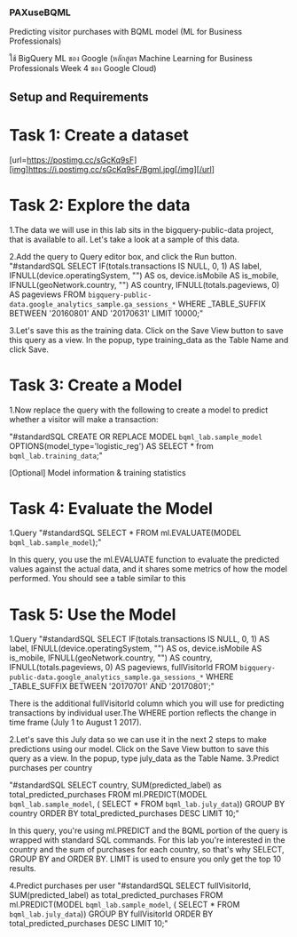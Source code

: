 ### PAXuseBQML

Predicting visitor purchases with BQML model (ML for Business Professionals)

ใช้ BigQuery ML ของ Google (หลักสูตร Machine Learning for Business Professionals Week 4 ของ Google Cloud)

## Setup and Requirements 
# Task 1: Create a dataset
[url=https://postimg.cc/sGcKq9sF][img]https://i.postimg.cc/sGcKq9sF/Bgml.jpg[/img][/url]

# Task 2: Explore the data

1.The data we will use in this lab sits in the bigquery-public-data project, that is available to all. Let's take a look at a sample of this data.

2.Add the query to Query editor box, and click the Run button.
"#standardSQL
SELECT
  IF(totals.transactions IS NULL, 0, 1) AS label,
  IFNULL(device.operatingSystem, "") AS os,
  device.isMobile AS is_mobile,
  IFNULL(geoNetwork.country, "") AS country,
  IFNULL(totals.pageviews, 0) AS pageviews
FROM
  `bigquery-public-data.google_analytics_sample.ga_sessions_*`
WHERE
  _TABLE_SUFFIX BETWEEN '20160801' AND '20170631'
LIMIT 10000;"

3.Let's save this as the training data. Click on the Save View button to save this query as a view. In the popup, type training_data as the Table Name and click Save.


# Task 3: Create a Model

1.Now replace the query with the following to create a model to predict whether a visitor will make a transaction:

"#standardSQL
CREATE OR REPLACE MODEL `bqml_lab.sample_model`
OPTIONS(model_type='logistic_reg') AS
SELECT * from `bqml_lab.training_data`;"

[Optional] Model information & training statistics


# Task 4: Evaluate the Model

1.Query
"#standardSQL
SELECT
  *
FROM
  ml.EVALUATE(MODEL `bqml_lab.sample_model`);"

In this query, you use the ml.EVALUATE function to evaluate the predicted values against the actual data, and it shares some metrics of how the model performed. You should see a table similar to this


# Task 5: Use the Model

1.Query
"#standardSQL
SELECT
  IF(totals.transactions IS NULL, 0, 1) AS label,
  IFNULL(device.operatingSystem, "") AS os,
  device.isMobile AS is_mobile,
  IFNULL(geoNetwork.country, "") AS country,
  IFNULL(totals.pageviews, 0) AS pageviews,
  fullVisitorId
FROM
  `bigquery-public-data.google_analytics_sample.ga_sessions_*`
WHERE
  _TABLE_SUFFIX BETWEEN '20170701' AND '20170801';"
  
  There is the additional fullVisitorId column which you will use for predicting transactions by individual user.The WHERE portion reflects the change in time frame (July 1 to August 1 2017).
  
2.Let's save this July data so we can use it in the next 2 steps to make predictions using our model. Click on the Save View button to save this query as a view. In the popup, type july_data as the Table Name.
3.Predict purchases per country
  
  "#standardSQL
SELECT
  country,
  SUM(predicted_label) as total_predicted_purchases
FROM
  ml.PREDICT(MODEL `bqml_lab.sample_model`, (
SELECT * FROM `bqml_lab.july_data`))
GROUP BY country
ORDER BY total_predicted_purchases DESC
LIMIT 10;"

In this query, you're using ml.PREDICT and the BQML portion of the query is wrapped with standard SQL commands. For this lab you're interested in the country and the sum of purchases for each country, so that's why SELECT, GROUP BY and ORDER BY. LIMIT is used to ensure you only get the top 10 results.

4.Predict purchases per user
"#standardSQL
SELECT
  fullVisitorId,
  SUM(predicted_label) as total_predicted_purchases
FROM
  ml.PREDICT(MODEL `bqml_lab.sample_model`, (
SELECT * FROM `bqml_lab.july_data`))
GROUP BY fullVisitorId
ORDER BY total_predicted_purchases DESC
LIMIT 10;"

